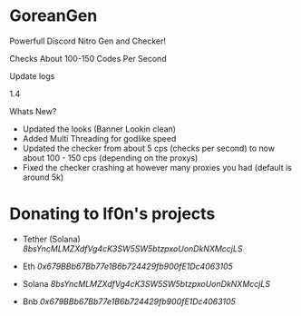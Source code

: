 # GoreanGen
Powerfull Discord Nitro Gen and Checker!

Checks About 100-150 Codes Per Second

Update logs

1.4

Whats New?
- Updated the looks (Banner Lookin clean)
- Added Multi Threading for godlike speed
- Updated the checker from about 5 cps (checks per second) to now about 100 - 150 cps (depending on the proxys)
- Fixed the checker crashing at however many proxies you had (default is around 5k)

# Donating to If0n's projects

* Tether (Solana) *8bsYncMLMZXdfVg4cK3SW5SW5btzpxoUonDkNXMccjLS*

* Eth *0x679BBb67Bb77e1B6b724429fb900fE1Dc4063105*

* Solana *8bsYncMLMZXdfVg4cK3SW5SW5btzpxoUonDkNXMccjLS*

* Bnb *0x679BBb67Bb77e1B6b724429fb900fE1Dc4063105*

